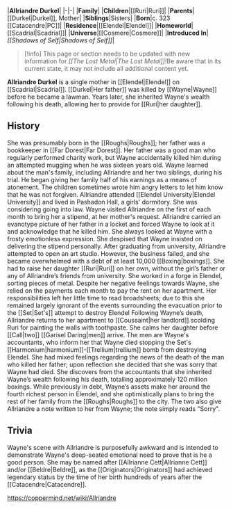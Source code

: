 |**Allriandre Durkel**|
|-|-|
|**Family**|
|**Children**|[[Ruri\|Ruri]]|
|**Parents**|[[Durkel\|Durkel]], Mother|
|**Siblings**|Sisters|
|**Born**|c. 323 [[Catacendre\|PC]]|
|**Residence**|[[Elendel\|Elendel]]|
|**Homeworld**|[[Scadrial\|Scadrial]]|
|**Universe**|[[Cosmere\|Cosmere]]|
|**Introduced In**|*[[Shadows of Self\|Shadows of Self]]*|

> [!info] This page or section needs to be updated with new information for *[[The Lost Metal\|The Lost Metal]]*!Be aware that in its current state, it may not include all additional content yet.

**Allriandre Durkel** is a single mother in [[Elendel\|Elendel]] on [[Scadrial\|Scadrial]]. [[Durkel\|Her father]] was killed by [[Wayne\|Wayne]] before he became a lawman. Years later, she inherited Wayne's wealth following his death, allowing her to provide for [[Ruri\|her daughter]].

## History
She was presumably born in the [[Roughs\|Roughs]]; her father was a bookkeeper in [[Far Dorest\|Far Dorest]]. Her father was a good man who regularly performed charity work, but Wayne accidentally killed him during an attempted mugging when he was sixteen years old. Wayne learned about the man's family, including Allriandre and her two siblings, during his trial. He began giving her family half of his earnings as a means of atonement. The children sometimes wrote him angry letters to let him know that he was not forgiven.
Allriandre attended [[Elendel University\|Elendel University]] and lived in Pashadon Hall, a girls' dormitory. She was considering going into law. Wayne visited Allriandre on the first of each month to bring her a stipend, at her mother's request. Allriandre carried an evanotype picture of her father in a locket and forced Wayne to look at it and acknowledge that he killed him. She always looked at Wayne with a frosty emotionless expression. She despised that Wayne insisted on delivering the stipend personally.
After graduating from university, Allriandre attempted to open an art studio. However, the business failed, and she became overwhelmed with a debt of at least 10,000 [[Boxing\|boxings]]. She had to raise her daughter [[Ruri\|Ruri]] on her own, without the girl’s father or any of Allriandre’s friends from university. She worked in a forge in Elendel, sorting pieces of metal. Despite her negative feelings towards Wayne, she relied on the payments each month to pay the rent on her apartment. Her responsibilities left her little time to read broadsheets; due to this she remained largely ignorant of the events surrounding the evacuation prior to the [[Set\|Set's]] attempt to destroy Elendel
Following Wayne’s death, Allriandre returns to her apartment to [[Coussaint\|her landlord]] scolding Ruri for painting the walls with toothpaste. She calms her daughter before [[Call\|two]] [[Garisel Daring\|men]] arrive. The men are Wayne's accountants, who inform her that Wayne died stopping the Set's [[Harmonium\|harmonium]]-[[Trellium\|trellium]] bomb from destroying Elendel. She had mixed feelings regarding the news of the death of the man who killed her father; upon reflection she decided that she was sorry that Wayne had died. She discovers from the accountants that she inherited Wayne’s wealth following his death, totalling approximately 120 million boxings. While previously in debt, Wayne’s assets make her around the fourth richest person in Elendel, and she optimistically plans to bring the rest of her family from the [[Roughs\|Roughs]] to the city. The two also give Allriandre a note written to her from Wayne; the note simply reads "Sorry".

## Trivia
Wayne's scene with Allriandre is purposefully awkward and is intended to demonstrate Wayne's deep-seated emotional need to prove that is he a good person.
She may be named after [[Allrianne Cett\|Allrianne Cett]] and/or [[Beldre\|Beldre]], as the [[Originators\|Originators]] had achieved legendary status by the time of her birth hundreds of years after the [[Catacendre\|Catacendre]].


https://coppermind.net/wiki/Allriandre